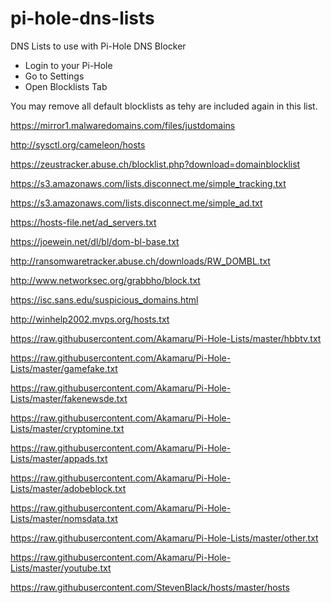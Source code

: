 # pi-hole-dns-lists
DNS Lists to use with Pi-Hole DNS Blocker

 - Login to your Pi-Hole
 - Go to Settings
 - Open Blocklists Tab
 
You may remove all default blocklists as tehy are included again in this list.

https://mirror1.malwaredomains.com/files/justdomains

http://sysctl.org/cameleon/hosts

https://zeustracker.abuse.ch/blocklist.php?download=domainblocklist 	

https://s3.amazonaws.com/lists.disconnect.me/simple_tracking.txt 	

https://s3.amazonaws.com/lists.disconnect.me/simple_ad.txt 	

https://hosts-file.net/ad_servers.txt 	

https://joewein.net/dl/bl/dom-bl-base.txt 	

http://ransomwaretracker.abuse.ch/downloads/RW_DOMBL.txt 	

http://www.networksec.org/grabbho/block.txt 	

https://isc.sans.edu/suspicious_domains.html 	

http://winhelp2002.mvps.org/hosts.txt 	

https://raw.githubusercontent.com/Akamaru/Pi-Hole-Lists/master/hbbtv.txt 	

https://raw.githubusercontent.com/Akamaru/Pi-Hole-Lists/master/gamefake.txt 	

https://raw.githubusercontent.com/Akamaru/Pi-Hole-Lists/master/fakenewsde.txt 	

https://raw.githubusercontent.com/Akamaru/Pi-Hole-Lists/master/cryptomine.txt 	

https://raw.githubusercontent.com/Akamaru/Pi-Hole-Lists/master/appads.txt 	

https://raw.githubusercontent.com/Akamaru/Pi-Hole-Lists/master/adobeblock.txt 	

https://raw.githubusercontent.com/Akamaru/Pi-Hole-Lists/master/nomsdata.txt 	

https://raw.githubusercontent.com/Akamaru/Pi-Hole-Lists/master/other.txt 	

https://raw.githubusercontent.com/Akamaru/Pi-Hole-Lists/master/youtube.txt 	

https://raw.githubusercontent.com/StevenBlack/hosts/master/hosts
